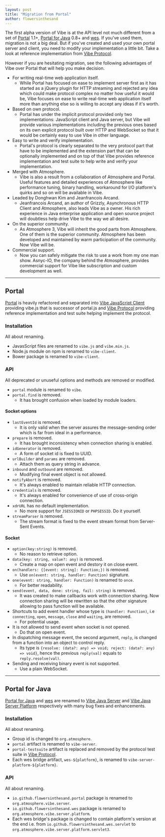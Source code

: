 ```yaml
---
layout: post
title: "Migration from Portal"
author: flowersinthesand
---
```


The first alpha version of Vibe is at the API level not much different from a set of [Portal](http://flowersinthesand.github.io/portal/) 1.1+, [Portal for Java](http://flowersinthesand.github.io/portal-java/) 0.8+ and [wes](http://flowersinthesand.github.io/wes/). If you've used them, migration is not a big deal. But if you've created and used your own portal server and client, you need to modify your implementation a little bit. Take a look at reference implementation from [Vibe Protocol](http://atmosphere.github.io/vibe/projects/vibe-protocol/).

However if you are hesitating migration, see the following advantages of Vibe over Portal that will help you make decision.

* For writing real-time web application itself.
    * While Portal has focused on ease to implement server first as it has started as a jQuery plugin for HTTP streaming and rejected any idea which could make protocol complex no matter how useful it would be, Vibe focuses on ease to write real-time web application itself more than anything else so is willing to accept any ideas if it's worth.
* Based on own protocol.
    * Portal has under the implicit protocol provided only two implementations: JavaScript client and Java server, but Vibe will provide various implementations including the previous ones based on its own explicit protocol built over HTTP and WebSocket so that it would be certainly easy to use Vibe in other language.
* Easy to write and verify implementation.
    * Portal's protocol is clearly separated to the very protocol part that have to be implemented and the extension part that can be optionally implemented and on top of that Vibe provides reference implementation and test suite to help write and verify your implementation.
* Merged with Atmosphere.
    *  Vibe is also a result from a collaboration of Atmosphere and Portal. Useful features and detailed experiences of Atmosphere like performance tuning, binary handling, workaround for I/O platform's quirks and so on will be available in Vibe.
* Leaded by Donghwan Kim and Jeanfrancois Arcand.
    * Jeanfrancois Arcand, an author of Grizzly, Asynchronous HTTP Client and Atmosphere, also leads Vibe as a owner. His rich experience in Java enterprise application and open source project will doubtless help drive Vibe to the way we all desire.
* On the superior community.
    * As Atmosphere 3, Vibe will inherit the good parts from Atmosphere. One of them is the superior community. Atmosphere has been developed and maintained by warm participation of the community. Now Vibe will be.
* Commercial support.
    * Now you can safely mitigate the risk to use a work from my one man show. Asnyc-IO, the company behind the Atmosphere, provides commercial support for Vibe like subscription and custom development as well.

---

## Portal
[Portal](http://flowersinthesand.github.io/portal/) is heavily refactored and separated into [Vibe JavaScript Client](http://atmosphere.github.io/vibe/projects/vibe-javascript-client/) providing vibe.js that is successor of portal.js and [Vibe Protocol](http://atmosphere.github.io/vibe/projects/vibe-protocol/) providing reference implementation and test suite helping implement the protocol.

### Installation
All about renaming.

* JavasScript files are renamed to `vibe.js` and `vibe.min.js`.
* Node.js module on npm is renamed to `vibe-client`.
* Bower package is renamed to `vibe-client`.

### API
All deprecated or unuseful options and methods are removed or modified.

* `portal` module is renamed to `vibe`.
* `portal.find` is removed.
    * It has brought confusion when loaded by module loaders.

#### Socket options
* `lastEventId` is removed.
    * It is only valid when the server assures the message-sending order which is far from ideal in a performance.
* `prepare` is removed.
    * It has brought inconsistency when connection sharing is enabled.
* `idGenerator` is removed.
    * A form of socket id is fixed to UUID.
* `urlBuilder` and `params` are removed.
    * Attach them as query string in advance.
* `inbound` and `outbound` are removed.
    * Modifying final event object is not allowed.
* `notifyAbort` is removed.
    * It's always enabled to maintain reliable HTTP connection.
* `credentials` is removed.
    * It's always enabled for convenience of use of cross-origin connection.
* `xdrURL` has no default implementation.
    * No more support for `JSESSIONID` or `PHPSESSID`. Do it yourself.
* `streamParser` is removed.
    * The stream format is fixed to the event stream format from Server-Sent Events.

#### Socket
* `option(key:string)` is removed.
    * No reason to retrieve option.
* `data(key: string, value?: any)` is removed.
    * Create a map on open event and destory it on close event.
* `on(handlers: {[event: string]: Function;})` is removed.
    * Use `on(event: string, handler: Function)` signature.
* `one(event: string, handler: Function)` is renamed to `once`.
    * For better readability.
* `send(event, data, done: string, fail: string)` is removed.
    * It was created to make callbacks work with connection sharing. Now connection sharing will be rewritten so that the other signature allowing to pass function will be available.
* Shortcuts to add event handler whose type is `(handler: Function)`, i.e `connecting`, `open`, `message`, `close` and `waiting`, are removed.
    * For potential usage.
* It is not allowed to send event when socket is not opened.
    * Do that on open event.
* In dispatching message event, the second argument, `reply`, is changed from a function into an object to control reply.
    * Its type is `{resolve: (data?: any) => void; reject: (data?: any) => void}`, hence the previous `reply(val)` equals to `reply.resolve(val)`.
* Sending and receiving binary event is not supported.
    * Use a plain WebSocket.

---

## Portal for Java
[Portal for Java](http://flowersinthesand.github.io/portal-java/) and [wes](http://flowersinthesand.github.io/wes/) are renamed to [Vibe Java Server](http://atmosphere.github.io/vibe/projects/vibe-java-server/) and [Vibe Java Server Platform](http://atmosphere.github.io/vibe/projects/vibe-java-server-platform/) respectively with many bug fixes and enhancements.

### Installation
All about renaming.

* Group id is changed to `org.atmosphere`.
* `portal` artifact is renamed to `vibe-server`.
* `portal-testsuite` artifact is replaced and removed by the protocol test suite in [Vibe Protocol](http://atmosphere.github.io/vibe/projects/vibe-protocol/).
* Each wes bridge artifact, `wes-${platform}`, is renamed to `vibe-server-platform-${platform}`.

### API
All about renaming.

* `io.github.flowersinthesand.portal` package is renamed to `org.atmosphere.vibe.server`.
* `io.github.flowersinthesand.wes` package is renamed to `org.atmosphere.vibe.server.platform`.
* Each wes bridge's package is changed to contain platform's version at the end i.e. from `io.github.flowersinthesand.wes.servlet` to `org.atmosphere.vibe.server.platform.servlet3`.